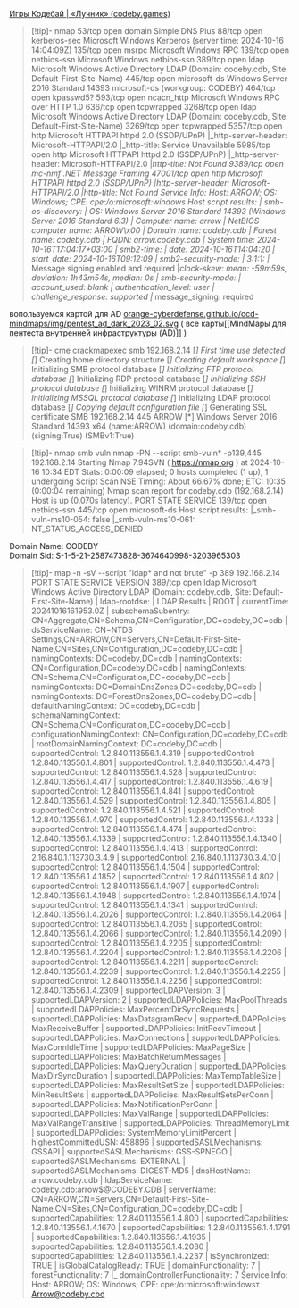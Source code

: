 [Игры Кодебай | «Лучник» (codeby.games)](https://codeby.games/categories/active-directory/b6b095af-cee1-482d-911f-5419fc0721bd)
>[!tip]- nmap
>53/tcp    open  domain       Simple DNS Plus
88/tcp    open  kerberos-sec Microsoft Windows Kerberos (server time: 2024-10-16 14:04:09Z)
135/tcp   open  msrpc        Microsoft Windows RPC
139/tcp   open  netbios-ssn  Microsoft Windows netbios-ssn
389/tcp   open  ldap         Microsoft Windows Active Directory LDAP (Domain: codeby.cdb, Site: Default-First-Site-Name)
445/tcp   open  microsoft-ds Windows Server 2016 Standard 14393 microsoft-ds (workgroup: CODEBY)
464/tcp   open  kpasswd5?
593/tcp   open  ncacn_http   Microsoft Windows RPC over HTTP 1.0
636/tcp   open  tcpwrapped
3268/tcp  open  ldap         Microsoft Windows Active Directory LDAP (Domain: codeby.cdb, Site: Default-First-Site-Name)
3269/tcp  open  tcpwrapped
5357/tcp  open  http         Microsoft HTTPAPI httpd 2.0 (SSDP/UPnP)
|_http-server-header: Microsoft-HTTPAPI/2.0
|_http-title: Service Unavailable
5985/tcp  open  http         Microsoft HTTPAPI httpd 2.0 (SSDP/UPnP)
|_http-server-header: Microsoft-HTTPAPI/2.0
|_http-title: Not Found
9389/tcp  open  mc-nmf       .NET Message Framing
47001/tcp open  http         Microsoft HTTPAPI httpd 2.0 (SSDP/UPnP)
|_http-server-header: Microsoft-HTTPAPI/2.0
|_http-title: Not Found
Service Info: Host: ARROW; OS: Windows; CPE: cpe:/o:microsoft:windows
Host script results:
| smb-os-discovery: 
|   OS: Windows Server 2016 Standard 14393 (Windows Server 2016 Standard 6.3)
|   Computer name: arrow
|   NetBIOS computer name: ARROW\x00
|   Domain name: codeby.cdb
|   Forest name: codeby.cdb
|   FQDN: arrow.codeby.cdb
|_  System time: 2024-10-16T17:04:17+03:00
| smb2-time: 
|   date: 2024-10-16T14:04:20
|_  start_date: 2024-10-16T09:12:09
| smb2-security-mode: 
|   3:1:1: 
|_    Message signing enabled and required
|_clock-skew: mean: -59m59s, deviation: 1h43m54s, median: 0s
| smb-security-mode: 
|   account_used: blank
|   authentication_level: user
|   challenge_response: supported
|_  message_signing: required



вопользуемся картой для AD [orange-cyberdefense.github.io/ocd-mindmaps/img/pentest_ad_dark_2023_02.svg](https://orange-cyberdefense.github.io/ocd-mindmaps/img/pentest_ad_dark_2023_02.svg) ( все карты[[MindMapы для пентеста внутренней инфраструктуры (AD)]] )

>[!tip]- cme 
>crackmapexec smb 192.168.2.14 
[*] First time use detected
[*] Creating home directory structure
[*] Creating default workspace
[*] Initializing SMB protocol database
[*] Initializing FTP protocol database
[*] Initializing RDP protocol database
[*] Initializing SSH protocol database
[*] Initializing WINRM protocol database
[*] Initializing MSSQL protocol database
[*] Initializing LDAP protocol database
[*] Copying default configuration file
[*] Generating SSL certificate
SMB         192.168.2.14    445    ARROW            [*] Windows Server 2016 Standard 14393 x64 (name:ARROW) (domain:codeby.cdb) (signing:True) (SMBv1:True)

>[!tip]- nmap smb vuln
>nmap -PN --script smb-vuln* -p139,445 192.168.2.14
Starting Nmap 7.94SVN ( https://nmap.org ) at 2024-10-16 10:34 EDT
Stats: 0:00:09 elapsed; 0 hosts completed (1 up), 1 undergoing Script Scan
NSE Timing: About 66.67% done; ETC: 10:35 (0:00:04 remaining)
Nmap scan report for codeby.cdb (192.168.2.14)
Host is up (0.070s latency).
PORT    STATE SERVICE
139/tcp open  netbios-ssn
445/tcp open  microsoft-ds
Host script results:
|_smb-vuln-ms10-054: false
|_smb-vuln-ms10-061: NT_STATUS_ACCESS_DENIED


Domain Name: CODEBY                                                                                                 
Domain Sid: S-1-5-21-2587473828-3674640998-3203965303

>[!tip]- map -n -sV --script "ldap* and not brute" -p 389 192.168.2.14
PORT    STATE SERVICE VERSION
389/tcp open  ldap    Microsoft Windows Active Directory LDAP (Domain: codeby.cdb, Site: Default-First-Site-Name)
| ldap-rootdse: 
| LDAP Results
|   ROOT
|       currentTime: 20241016161953.0Z
|       subschemaSubentry: CN=Aggregate,CN=Schema,CN=Configuration,DC=codeby,DC=cdb
|       dsServiceName: CN=NTDS Settings,CN=ARROW,CN=Servers,CN=Default-First-Site-Name,CN=Sites,CN=Configuration,DC=codeby,DC=cdb
|       namingContexts: DC=codeby,DC=cdb
|       namingContexts: CN=Configuration,DC=codeby,DC=cdb
|       namingContexts: CN=Schema,CN=Configuration,DC=codeby,DC=cdb
|       namingContexts: DC=DomainDnsZones,DC=codeby,DC=cdb
|       namingContexts: DC=ForestDnsZones,DC=codeby,DC=cdb
|       defaultNamingContext: DC=codeby,DC=cdb
|       schemaNamingContext: CN=Schema,CN=Configuration,DC=codeby,DC=cdb
|       configurationNamingContext: CN=Configuration,DC=codeby,DC=cdb
|       rootDomainNamingContext: DC=codeby,DC=cdb
|       supportedControl: 1.2.840.113556.1.4.319
|       supportedControl: 1.2.840.113556.1.4.801
|       supportedControl: 1.2.840.113556.1.4.473
|       supportedControl: 1.2.840.113556.1.4.528
|       supportedControl: 1.2.840.113556.1.4.417
|       supportedControl: 1.2.840.113556.1.4.619
|       supportedControl: 1.2.840.113556.1.4.841
|       supportedControl: 1.2.840.113556.1.4.529
|       supportedControl: 1.2.840.113556.1.4.805
|       supportedControl: 1.2.840.113556.1.4.521
|       supportedControl: 1.2.840.113556.1.4.970
|       supportedControl: 1.2.840.113556.1.4.1338
|       supportedControl: 1.2.840.113556.1.4.474
|       supportedControl: 1.2.840.113556.1.4.1339
|       supportedControl: 1.2.840.113556.1.4.1340
|       supportedControl: 1.2.840.113556.1.4.1413
|       supportedControl: 2.16.840.1.113730.3.4.9
|       supportedControl: 2.16.840.1.113730.3.4.10
|       supportedControl: 1.2.840.113556.1.4.1504
|       supportedControl: 1.2.840.113556.1.4.1852
|       supportedControl: 1.2.840.113556.1.4.802
|       supportedControl: 1.2.840.113556.1.4.1907
|       supportedControl: 1.2.840.113556.1.4.1948
|       supportedControl: 1.2.840.113556.1.4.1974
|       supportedControl: 1.2.840.113556.1.4.1341
|       supportedControl: 1.2.840.113556.1.4.2026
|       supportedControl: 1.2.840.113556.1.4.2064
|       supportedControl: 1.2.840.113556.1.4.2065
|       supportedControl: 1.2.840.113556.1.4.2066
|       supportedControl: 1.2.840.113556.1.4.2090
|       supportedControl: 1.2.840.113556.1.4.2205
|       supportedControl: 1.2.840.113556.1.4.2204
|       supportedControl: 1.2.840.113556.1.4.2206
|       supportedControl: 1.2.840.113556.1.4.2211
|       supportedControl: 1.2.840.113556.1.4.2239
|       supportedControl: 1.2.840.113556.1.4.2255
|       supportedControl: 1.2.840.113556.1.4.2256
|       supportedControl: 1.2.840.113556.1.4.2309
|       supportedLDAPVersion: 3
|       supportedLDAPVersion: 2
|       supportedLDAPPolicies: MaxPoolThreads
|       supportedLDAPPolicies: MaxPercentDirSyncRequests
|       supportedLDAPPolicies: MaxDatagramRecv
|       supportedLDAPPolicies: MaxReceiveBuffer
|       supportedLDAPPolicies: InitRecvTimeout
|       supportedLDAPPolicies: MaxConnections
|       supportedLDAPPolicies: MaxConnIdleTime
|       supportedLDAPPolicies: MaxPageSize
|       supportedLDAPPolicies: MaxBatchReturnMessages
|       supportedLDAPPolicies: MaxQueryDuration
|       supportedLDAPPolicies: MaxDirSyncDuration
|       supportedLDAPPolicies: MaxTempTableSize
|       supportedLDAPPolicies: MaxResultSetSize
|       supportedLDAPPolicies: MinResultSets
|       supportedLDAPPolicies: MaxResultSetsPerConn
|       supportedLDAPPolicies: MaxNotificationPerConn
|       supportedLDAPPolicies: MaxValRange
|       supportedLDAPPolicies: MaxValRangeTransitive
|       supportedLDAPPolicies: ThreadMemoryLimit
|       supportedLDAPPolicies: SystemMemoryLimitPercent
|       highestCommittedUSN: 458896
|       supportedSASLMechanisms: GSSAPI
|       supportedSASLMechanisms: GSS-SPNEGO
|       supportedSASLMechanisms: EXTERNAL
|       supportedSASLMechanisms: DIGEST-MD5
|       dnsHostName: arrow.codeby.cdb
|       ldapServiceName: codeby.cdb:arrow$@CODEBY.CDB
|       serverName: CN=ARROW,CN=Servers,CN=Default-First-Site-Name,CN=Sites,CN=Configuration,DC=codeby,DC=cdb
|       supportedCapabilities: 1.2.840.113556.1.4.800
|       supportedCapabilities: 1.2.840.113556.1.4.1670
|       supportedCapabilities: 1.2.840.113556.1.4.1791
|       supportedCapabilities: 1.2.840.113556.1.4.1935
|       supportedCapabilities: 1.2.840.113556.1.4.2080
|       supportedCapabilities: 1.2.840.113556.1.4.2237
|       isSynchronized: TRUE
|       isGlobalCatalogReady: TRUE
|       domainFunctionality: 7
|       forestFunctionality: 7
|_      domainControllerFunctionality: 7
Service Info: Host: ARROW; OS: Windows; CPE: cpe:/o:microsoft:windowsт
Arrow@codeby.cbd